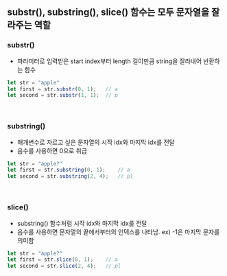 ## substr(), substring(), slice() 함수는 모두 문자열을 잘라주는 역할

### substr()
- 파라미터로 입력받은 start index부터 length 길이만큼 string을 잘라내어 반환하는 함수
``` js
let str = "apple"
let first = str.substr(0, 1);	// a
let second = str.substr(1, 1);	// p
```
<br>

### substring()
- 매개변수로 자르고 싶은 문자열의 시작 idx와 마지막 idx를 전달
- 음수를 사용하면 0으로 취급
``` js
let str = "apple?"
let first = str.substring(0, 1);	// a
let second = str.substring(2, 4);	// pl
```
<br>

### slice()
- substring() 함수처럼 시작 idx와 마지막 idx를 전달
- 음수를 사용하면 문자열의 끝에서부터의 인덱스를 나타남. ex) -1은 마지막 문자를 의미함
``` js
let str = "apple?"
let first = str.slice(0, 1);	// a
let second = str.slice(2, 4);	// pl
```
